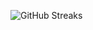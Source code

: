 ![GitHub Streaks](https://github-streaks-mqc9.onrender.com/streak/happilli/image?theme=midnight&cache_bust=1743359469&lang=ja)
